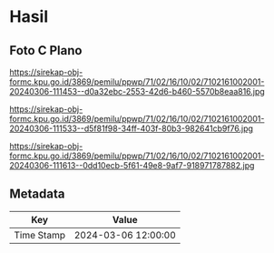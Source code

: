 # Hasil

## Foto C Plano

https://sirekap-obj-formc.kpu.go.id/3869/pemilu/ppwp/71/02/16/10/02/7102161002001-20240306-111453--d0a32ebc-2553-42d6-b460-5570b8eaa816.jpg

https://sirekap-obj-formc.kpu.go.id/3869/pemilu/ppwp/71/02/16/10/02/7102161002001-20240306-111533--d5f81f98-34ff-403f-80b3-982641cb9f76.jpg

https://sirekap-obj-formc.kpu.go.id/3869/pemilu/ppwp/71/02/16/10/02/7102161002001-20240306-111613--0dd10ecb-5f61-49e8-9af7-918971787882.jpg


## Metadata

| Key        | Value               |
| ---------- | ------------------- |
| Time Stamp | 2024-03-06 12:00:00 |



